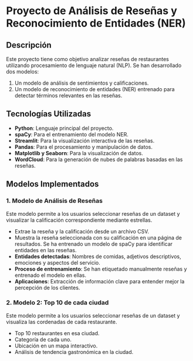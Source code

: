 # Proyecto de Análisis de Reseñas y Reconocimiento de Entidades (NER)

## Descripción
Este proyecto tiene como objetivo analizar reseñas de restaurantes utilizando procesamiento de lenguaje natural (NLP). Se han desarrollado dos modelos:
1. Un modelo de análisis de sentimientos y calificaciones.
2. Un modelo de reconocimiento de entidades (NER) entrenado para detectar términos relevantes en las reseñas.

## Tecnologías Utilizadas
- **Python**: Lenguaje principal del proyecto.
- **spaCy**: Para el entrenamiento del modelo NER.
- **Streamlit**: Para la visualización interactiva de las reseñas.
- **Pandas**: Para el procesamiento y manipulación de datos.
- **Matplotlib y Seaborn**: Para la visualización de datos.
- **WordCloud**: Para la generación de nubes de palabras basadas en las reseñas.

## Modelos Implementados

### 1. Modelo de Análisis de Reseñas
Este modelo permite a los usuarios seleccionar reseñas de un dataset y visualizar la calificación correspondiente mediante estrellas.
- Extrae la reseña y la calificación desde un archivo CSV.
- Muestra la reseña seleccionada con su calificación en una página de resultados.
Se ha entrenado un modelo de spaCy para identificar entidades en las reseñas.
- **Entidades detectadas**: Nombres de comidas, adjetivos descriptivos, emociones y aspectos del servicio.
- **Proceso de entrenamiento**: Se han etiquetado manualmente reseñas y entrenado el modelo en ellas.
- **Aplicaciones**: Extracción de información clave para entender mejor la percepción de los clientes.

### 2.  Modelo 2: Top 10 de cada ciudad
Este modelo permite a los usuarios seleccionar reseñas de un dataset y visualiza las cordenadas de cada restaurante.
- Top 10 restaurantes en esa ciudad.
- Categoría de cada uno.
- Ubicación en un mapa interactivo.
- Análisis de tendencia gastronómica en la ciudad.


